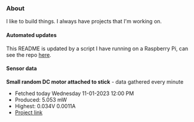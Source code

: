 ### About
I like to build things. I always have projects that I'm working on.

#### Automated updates
This README is updated by a script I have running on a Raspberry Pi, can see the repo [here](https://github.com/jdc-cunningham/raspi-git-repo-updater).

#### Sensor data


**Small random DC motor attached to stick** - data gathered every minute
- Fetched today Wednesday 11-01-2023 12:00 PM
- Produced: 5.053 mW
- Highest: 0.034V 0.0011A
- [Project link](https://github.com/jdc-cunningham/turbine-raspi)